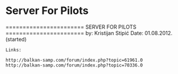 # Server For Pilots

======================= SERVER FOR PILOTS =======================
	by: Kristijan Stipić
	Date: 01.08.2012. (started)

	Links:

	http://balkan-samp.com/forum/index.php?topic=61961.0
	http://balkan-samp.com/forum/index.php?topic=70336.0

